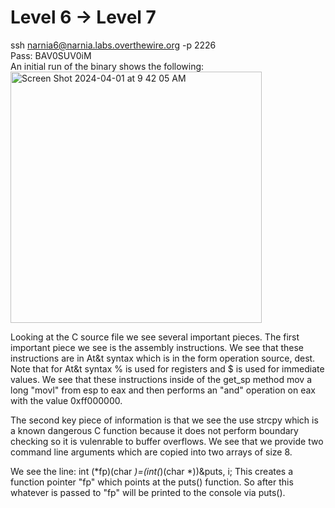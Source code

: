 # Level 6 -> Level 7
ssh narnia6@narnia.labs.overthewire.org -p 2226  
Pass: BAV0SUV0iM  
An initial run of the binary shows the following:  
<img width="402" alt="Screen Shot 2024-04-01 at 9 42 05 AM" src="https://github.com/tylerdionne/OverTheWire-Narnia-Write-ups/assets/143131384/ce76ea56-ec51-4843-96c9-5f249d448936">

Looking at the C source file we see several important pieces. 
The first important piece we see is the assembly instructions. We see that these instructions are in At&t syntax which is in the form operation source, dest.  
Note that for At&t syntax % is used for registers and $ is used for immediate values.
We see that these instructions inside of the get_sp method mov a long "movl" from esp to eax and then performs an "and" operation on eax with the value 0xff000000.  

The second key piece of information is that we see the use strcpy which is a known dangerous C function because it does not perform boundary checking so it is vulenrable to buffer overflows. We see that we provide two command line arguments which are copied into two arrays of size 8. 

We see the line:
int  (*fp)(char *)=(int(*)(char *))&puts, i;
This creates a function pointer "fp" which points at the puts() function.
So after this whatever is passed to "fp" will be printed to the console via puts().
